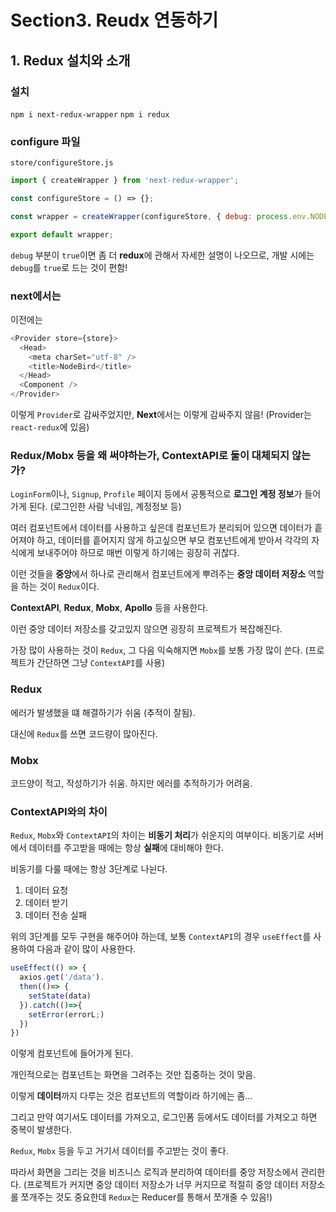 # Section3. Reudx 연동하기

## 1. Redux 설치와 소개

### 설치

`npm i next-redux-wrapper`
`npm i redux`

### configure 파일

`store/configureStore.js`

```javascript
import { createWrapper } from 'next-redux-wrapper';

const configureStore = () => {};

const wrapper = createWrapper(configureStore, { debug: process.env.NODE_ENV === 'development' });

export default wrapper;
```

`debug` 부분이 `true`이면 좀 더 **redux**에 관해서 자세한 설명이 나오므로, 개발 시에는 `debug`를 `true`로 드는 것이 편함!

### next에서는

이전에는

```javascript
<Provider store={store}>
  <Head>
    <meta charSet="utf-8" />
    <title>NodeBird</title>
  </Head>
  <Component />
</Provider>
```

이렇게 `Provider`로 감싸주었지만, **Next**에서는 이렇게 감싸주지 않음!
(Provider는 `react-redux`에 있음)

### Redux/Mobx 등을 왜 써야하는가, ContextAPI로 둘이 대체되지 않는가?

`LoginForm`이나, `Signup`, `Profile` 페이지 등에서 공통적으로 **로그인 계정 정보**가 들어가게 된다.
(로그인한 사람 닉네임, 계정정보 등)

여러 컴포넌트에서 데이터를 사용하고 싶은데 컴포넌트가 분리되어 있으면 데이터가 흩어져야 하고,
데이터를 흩어지지 않게 하고싶으면 부모 컴포넌트에게 받아서 각각의 자식에게 보내주어야 하므로 매번 이렇게 하기에는 굉장히 귀찮다.

이런 것들을 **중앙**에서 하나로 관리해서 컴포넌트에게 뿌려주는 **중앙 데이터 저장소** 역할을 하는 것이 `Redux`이다.

**ContextAPI**, **Redux**, **Mobx**, **Apollo** 등을 사용한다.

이런 중앙 데이터 저장소를 갖고있지 않으면 굉장히 프로젝트가 복잡해진다.

가장 많이 사용하는 것이 `Redux`, 그 다음 익숙해지면 `Mobx`를 보통 가장 많이 쓴다.
(프로젝트가 간단하면 그냥 `ContextAPI`를 사용)

### Redux

에러가 발생했을 떄 해결하기가 쉬움 (추적이 잘됨).

대신에 `Redux`를 쓰면 코드량이 많아진다.

### Mobx

코드양이 적고, 작성하기가 쉬움.
하지만 에러를 추적하기가 어려움.

### ContextAPI와의 차이

`Redux`, `Mobx`와 `ContextAPI`의 차이는 **비동기 처리**가 쉬운지의 여부이다.
비동기로 서버에서 데이터를 주고받을 때에는 항상 **실패**에 대비해야 한다.

비동기를 다룰 때에는 항상 3단계로 나뉜다.

1. 데이터 요청
2. 데이터 받기
3. 데이터 전송 실패

위의 3단계를 모두 구현을 해주어야 하는데, 보통 `ContextAPI`의 경우 `useEffect`를 사용하여 다음과 같이 많이 사용한다.

```javascript
useEffect(() => {
  axios.get('/data').
  then(()=> {
    setState(data)
  }).catch(()=>{
    setError(errorL;)
  })
})
```

이렇게 컴포넌트에 들어가게 된다.

개인적으로는 컴포넌트는 화면을 그려주는 것만 집중하는 것이 맞음.

이렇게 **데이터**까지 다루는 것은 컴포넌트의 역할이라 하기에는 좀...

그리고 만약 여기서도 데이터를 가져오고, 로그인폼 등에서도 데이터를 가져오고 하면 중복이 발생한다.

`Redux`, `Mobx` 등을 두고 거기서 데이터를 주고받는 것이 좋다.

따라서 화면을 그리는 것을 비즈니스 로직과 분리하여 데이터를 중앙 저장소에서 관리한다.
(프로젝트가 커지면 중앙 데이터 저장소가 너무 커지므로 적절히 중앙 데이터 저장소롤 쪼개주는 것도 중요한데
`Redux`는 Reducer를 통해서 쪼개줄 수 있음!)
